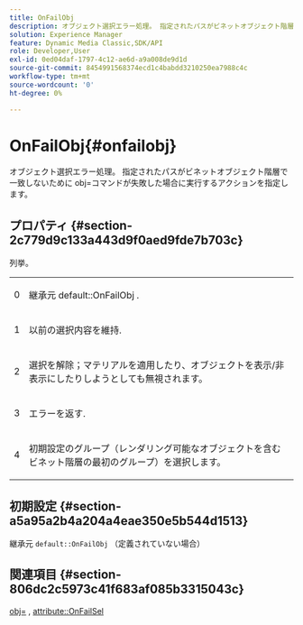 ```yaml
---
title: OnFailObj
description: オブジェクト選択エラー処理。 指定されたパスがビネットオブジェクト階層で一致しないために obj=コマンドが失敗した場合に実行するアクションを指定します。
solution: Experience Manager
feature: Dynamic Media Classic,SDK/API
role: Developer,User
exl-id: 0ed04daf-1797-4c12-ae6d-a9a008de9d1d
source-git-commit: 8454991568374ecd1c4babdd3210250ea7988c4c
workflow-type: tm+mt
source-wordcount: '0'
ht-degree: 0%

---
```


# OnFailObj{#onfailobj}

オブジェクト選択エラー処理。 指定されたパスがビネットオブジェクト階層で一致しないために obj=コマンドが失敗した場合に実行するアクションを指定します。

## プロパティ {#section-2c779d9c133a443d9f0aed9fde7b703c}

列挙。

<table id="simpletable_538B76AB784D4DEE9B8021A6BDCE06AB"> 
 <tr class="strow"> 
  <td class="stentry"> <p>0 </p> </td> 
  <td class="stentry"> <p>継承元 <span class="codeph"> default::OnFailObj </span>. </p> </td> 
 </tr> 
 <tr class="strow"> 
  <td class="stentry"> <p>1 </p> </td> 
  <td class="stentry"> <p>以前の選択内容を維持. </p> </td> 
 </tr> 
 <tr class="strow"> 
  <td class="stentry"> <p>2 </p> </td> 
  <td class="stentry"> <p>選択を解除；マテリアルを適用したり、オブジェクトを表示/非表示にしたりしようとしても無視されます。 </p> </td> 
 </tr> 
 <tr class="strow"> 
  <td class="stentry"> <p>3 </p> </td> 
  <td class="stentry"> <p>エラーを返す. </p> </td> 
 </tr> 
 <tr class="strow"> 
  <td class="stentry"> <p>4 </p> </td> 
  <td class="stentry"> <p>初期設定のグループ（レンダリング可能なオブジェクトを含むビネット階層の最初のグループ）を選択します。 </p> </td> 
 </tr> 
</table>

## 初期設定 {#section-a5a95a2b4a204a4eae350e5b544d1513}

継承元 `default::OnFailObj` （定義されていない場合）

## 関連項目 {#section-806dc2c5973c41f683af085b3315043c}

[obj=](../../../../../ir-api/http-protocol/image-rendering-api-ref/c-ir-http-protocol-ref/c-ir-http-protocol-command-reference/r-ir-obj.md#reference-31e7dac7931b4e0eb3c7589f120a1e6a) , [attribute::OnFailSel](../../../../../ir-api/material-cat/image-rendering-api-ref/c-ir-material-catalog/c-ir-attributes-reference/r-ir-onfailsel.md#reference-f95e4a4a3c02412b87a2b0acca8a5513)
